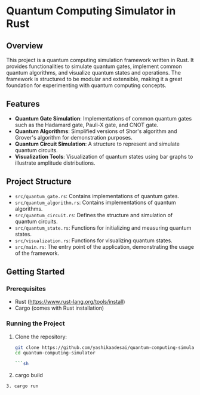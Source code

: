 # Quantum Computing Simulator in Rust

## Overview

This project is a quantum computing simulation framework written in Rust. It provides functionalities to simulate quantum gates, implement common quantum algorithms, and visualize quantum states and operations. The framework is structured to be modular and extensible, making it a great foundation for experimenting with quantum computing concepts.

## Features

- **Quantum Gate Simulation**: Implementations of common quantum gates such as the Hadamard gate, Pauli-X gate, and CNOT gate.
- **Quantum Algorithms**: Simplified versions of Shor's algorithm and Grover's algorithm for demonstration purposes.
- **Quantum Circuit Simulation**: A structure to represent and simulate quantum circuits.
- **Visualization Tools**: Visualization of quantum states using bar graphs to illustrate amplitude distributions.

## Project Structure

- `src/quantum_gate.rs`: Contains implementations of quantum gates.
- `src/quantum_algorithm.rs`: Contains implementations of quantum algorithms.
- `src/quantum_circuit.rs`: Defines the structure and simulation of quantum circuits.
- `src/quantum_state.rs`: Functions for initializing and measuring quantum states.
- `src/visualization.rs`: Functions for visualizing quantum states.
- `src/main.rs`: The entry point of the application, demonstrating the usage of the framework.

## Getting Started

### Prerequisites

- Rust (https://www.rust-lang.org/tools/install)
- Cargo (comes with Rust installation)

### Running the Project

1. Clone the repository:
   ```sh
   git clone https://github.com/yashikaadesai/quantum-computing-simulator.git
   cd quantum-computing-simulator
   
   ```sh
2. cargo build
  ```sh
3. cargo run
